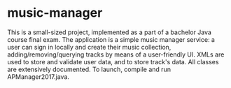 # music-manager
This is a small-sized project, implemented as a part of a bachelor Java course final exam. The application is a simple music manager service: a user can sign in locally and create their music collection, adding/removing/querying tracks by means of a user-friendly UI. XMLs are used to store and validate user data, and to store track's data. All classes are extensively documented. To launch, compile and run APManager2017.java.
